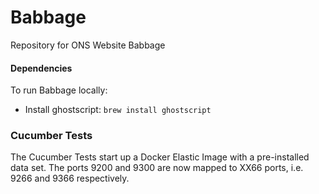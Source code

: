 <!-- [![Build Status](https://travis-ci.org/ONSdigital/tredegar.svg?branch=master)](https://travis-ci.org/ONSdigital/tredegar) -->

Babbage
========

Repository for ONS Website Babbage

#### Dependencies

To run Babbage locally:
* Install ghostscript: `brew install ghostscript`


### Cucumber Tests
The Cucumber Tests start up a Docker Elastic Image with a pre-installed data set.
The ports 9200 and 9300 are now mapped to XX66 ports, i.e. 9266 and 9366 respectively.
